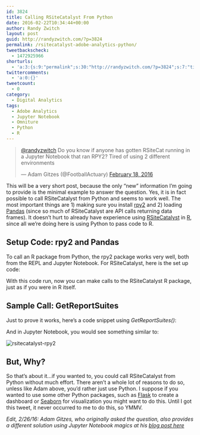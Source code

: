 ```yaml
---
id: 3824
title: Calling RSiteCatalyst From Python
date: 2016-02-22T10:34:44+00:00
author: Randy Zwitch
layout: post
guid: http://randyzwitch.com/?p=3824
permalink: /rsitecatalyst-adobe-analytics-python/
tweetbackscheck:
  - 1472925966
shorturls:
  - 'a:3:{s:9:"permalink";s:30:"http://randyzwitch.com/?p=3824";s:7:"tinyurl";s:26:"http://tinyurl.com/gv8acx8";s:4:"isgd";s:19:"http://is.gd/5ks78u";}'
twittercomments:
  - 'a:0:{}'
tweetcount:
  - 0
category:
  - Digital Analytics
tags:
  - Adobe Analytics
  - Jupyter Notebook
  - Omniture
  - Python
  - R
---
```

<blockquote class="twitter-tweet" data-lang="en">
  <p dir="ltr" lang="en">
    <a href="https://twitter.com/randyzwitch">@randyzwitch</a> Do you know if anyone has gotten RSiteCat running in a Jupyter Notebook that ran RPY2? Tired of using 2 different environments
  </p>

  <p>
    — Adam Gitzes (@FootballActuary) <a href="https://twitter.com/FootballActuary/status/700350988842995712">February 18, 2016</a>
  </p>
</blockquote>



This will be a very short post, because the only &#8220;new&#8221; information I&#8217;m going to provide is the minimal example to answer the question. Yes, it is in fact possible to call RSiteCatalyst from Python and seems to work well. The most important things are 1) making sure you install <a href="http://rpy2.readthedocs.org/en/version_2.7.x/" target="_blank">rpy2</a> and 2) loading <a href="http://pandas.pydata.org/" target="_blank">Pandas</a> (since so much of RSiteCatalyst are API calls returning data frames). It doesn&#8217;t hurt to already have experience using <a href="http://randyzwitch.com/tag/rsitecatalyst/" target="_blank">RSiteCatalyst</a> in <a href="http://randyzwitch.com/tag/r/" target="_blank">R</a>, since all we&#8217;re doing here is using Python to pass code to R.





## Setup Code: rpy2 and Pandas

To call an R package from Python, the rpy2 package works very well, both from the REPL and Jupyter Notebook. For RSiteCatalyst, here is the set up code:

With this code run, now you can make calls to the RSiteCatalyst R package, just as if you were in R itself.

## Sample Call: GetReportSuites

Just to prove it works, here&#8217;s a code snippet using _GetReportSuites()_:

And in Jupyter Notebook, you would see something similar to:

<img class="aligncenter size-large wp-image-3831" src="http://i0.wp.com/randyzwitch.com/wp-content/uploads/2016/02/rsitecatalyst-rpy2-1-1024x424.png?fit=1024%2C424" alt="rsitecatalyst-rpy2" srcset="http://i0.wp.com/randyzwitch.com/wp-content/uploads/2016/02/rsitecatalyst-rpy2-1.png?resize=1024%2C424 1024w, http://i0.wp.com/randyzwitch.com/wp-content/uploads/2016/02/rsitecatalyst-rpy2-1.png?resize=150%2C62 150w, http://i0.wp.com/randyzwitch.com/wp-content/uploads/2016/02/rsitecatalyst-rpy2-1.png?resize=300%2C124 300w, http://i0.wp.com/randyzwitch.com/wp-content/uploads/2016/02/rsitecatalyst-rpy2-1.png?resize=768%2C318 768w, http://i0.wp.com/randyzwitch.com/wp-content/uploads/2016/02/rsitecatalyst-rpy2-1.png?w=2000 2000w" sizes="(max-width: 1000px) 100vw, 1000px" data-recalc-dims="1" />

## But, Why?

So that&#8217;s about it&#8230;if you wanted to, you could call RSiteCatalyst from Python without much effort. There aren&#8217;t a whole lot of reasons to do so, unless like Adam above, you&#8217;d rather just use Python. I suppose if you wanted to use some other Python packages, such as <a href="http://flask.pocoo.org/docs/0.10/" target="_blank">Flask</a> to create a dashboard or <a href="http://stanford.edu/~mwaskom/software/seaborn/" target="_blank">Seaborn</a> for visualization you might want to do this. Until I got this tweet, it never occurred to me to do this, so YMMV.

_Edit, 2/26/16: Adam Gitzes, who originally asked the question, also provides a different solution using Jupyter Notebook magics at his [blog post here](http://maassmedia.com/r-site-catalyst-python.php)_
